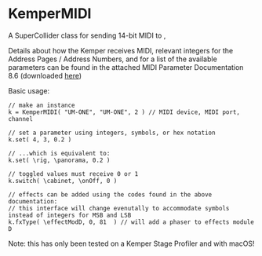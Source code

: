 # KemperMIDI

A SuperCollider class for sending 14-bit MIDI to ,

Details about how the Kemper receives MIDI, relevant integers for the Address Pages / Address Numbers, and for a list of the available parameters can be found in the attached MIDI Parameter Documentation 8.6 (downloaded [here](https://www.kemper-amps.com/downloads/5/User-Manuals))

Basic usage:

```
// make an instance
k = KemperMIDI( "UM-ONE", "UM-ONE", 2 ) // MIDI device, MIDI port, channel

// set a parameter using integers, symbols, or hex notation
k.set( 4, 3, 0.2 )

// ...which is equivalent to:
k.set( \rig, \panorama, 0.2 )

// toggled values must receive 0 or 1
k.switch( \cabinet, \onOff, 0 )

// effects can be added using the codes found in the above documentation:
// this interface will change evenutally to accommodate symbols instead of integers for MSB and LSB
k.fxType( \effectModD, 0, 81  ) // will add a phaser to effects module D
```

Note: this has only been tested on a Kemper Stage Profiler and with macOS!
